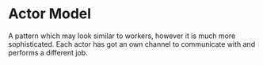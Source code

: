 # Actor Model
A pattern which may look similar to workers, however it is much more sophisticated. Each actor has got an own channel 
to communicate with and performs a different job.
